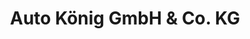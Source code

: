 ---
title: "Auto König GmbH & Co. KG"
url: /donauwoerth/auto-koenig-gmbh-und-co-kg/
shop: Autohaus
---